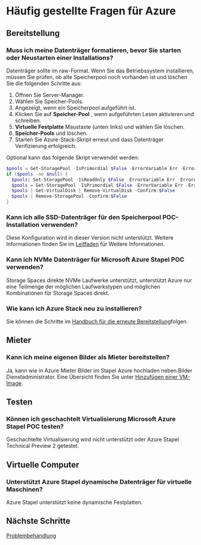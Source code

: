<properties
    pageTitle="Häufig gestellte Fragen für Azure | Microsoft Azure"
    description="Azure Stapel gestellte häufig Fragen."
    services="azure-stack"
    documentationCenter=""
    authors="HeathL17"
    manager="byronr"
    editor=""/>

<tags
    ms.service="azure-stack"
    ms.workload="na"
    ms.tgt_pltfrm="na"
    ms.devlang="na"
    ms.topic="article"
    ms.date="10/13/2016"
    ms.author="helaw"/>

# <a name="frequently-asked-questions-for-azure-stack"></a>Häufig gestellte Fragen für Azure

## <a name="deployment"></a>Bereitstellung

### <a name="do-i-need-to-format-my-data-disks-before-starting-or-restarting-an-installation"></a>Muss ich meine Datenträger formatieren, bevor Sie starten oder Neustarten einer Installations?

Datenträger sollte im raw-Format. Wenn Sie das Betriebssystem installieren, müssen Sie prüfen, ob alte Speicherpool noch vorhanden ist und löschen Sie die folgenden Schritte aus:

1. Öffnen Sie Server-Manager.
2. Wählen Sie Speicher-Pools.
3. Angezeigt, wenn ein Speicherpool aufgeführt ist.
4. Klicken Sie auf **Speicher-Pool** , wenn aufgeführten Lesen aktivieren und schreiben.
5. **Virtuelle Festplatte** Maustaste (unten links) und wählen Sie löschen.
6. **Speicher-Pools** und löschen.
7. Starten Sie Azure-Stack-Skript erneut und dass Datenträger Verifizierung erfolgreich.

Optional kann das folgende Skript verwendet werden:

```PowerShell
$pools = Get-StoragePool -IsPrimordial $False -ErrorVariable Err -ErrorAction SilentlyContinue
if ($pools -ne $null) {
  $pools| Set-StoragePool -IsReadOnly $False -ErrorVariable Err -ErrorAction SilentlyContinue
  $pools = Get-StoragePool -IsPrimordial $False -ErrorVariable Err -ErrorAction SilentlyContinue
  $pools | Get-VirtualDisk | Remove-VirtualDisk -Confirm:$False
  $pools | Remove-StoragePool -Confirm:$False
}
```

### <a name="can-i-use-all-ssd-disks-for-the-storage-pool-in-the-poc-installation"></a>Kann ich alle SSD-Datenträger für den Speicherpool POC-Installation verwenden?

Diese Konfiguration wird in dieser Version nicht unterstützt.  Weitere Informationen finden Sie im [Leitfaden](azure-stack-deploy.md) für Weitere Informationen.

### <a name="can-i-use-nvme-data-disks-for-the-microsoft-azure-stack-poc"></a>Kann ich NVMe Datenträger für Microsoft Azure Stapel POC verwenden?

Storage Spaces direkte NVMe Laufwerke unterstützt, unterstützt Azure nur eine Teilmenge der möglichen Laufwerkstypen und möglichen Kombinationen für Storage Spaces direkt. 

### <a name="how-can-i-reinstall-azure-stack"></a>Wie kann ich Azure Stack neu zu installieren?
Sie können die Schritte im [Handbuch für die erneute Bereitstellung](azure-stack-redeploy.md)folgen.  

## <a name="tenant"></a>Mieter

### <a name="can-i-deploy-my-own-images-as-a-tenant"></a>Kann ich meine eigenen Bilder als Mieter bereitstellen?

Ja, kann wie in Azure Mieter Bilder im Stapel Azure hochladen neben Bilder Dienstadministrator. Eine Übersicht finden Sie unter [Hinzufügen einer VM-Image](azure-stack-add-vm-image.md). 

## <a name="testing"></a>Testen

### <a name="can-i-use-nested-virtualization-to-test-the-microsoft-azure-stack-poc"></a>Können ich geschachtelt Virtualisierung Microsoft Azure Stapel POC testen?

Geschachtelte Virtualisierung wird nicht unterstützt oder Azure Stapel Technical Preview 2 getestet.

## <a name="virtual-machines"></a>Virtuelle Computer

### <a name="does-azure-stack-support-dynamic-disks-for-virtual-machines"></a>Unterstützt Azure Stapel dynamische Datenträger für virtuelle Maschinen?

Azure Stapel unterstützt keine dynamische Festplatten.

## <a name="next-steps"></a>Nächste Schritte

[Problembehandlung](azure-stack-troubleshooting.md)
